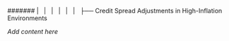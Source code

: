 ####### |   |   |   |   |   |   ├── Credit Spread Adjustments in High-Inflation Environments

*Add content here*